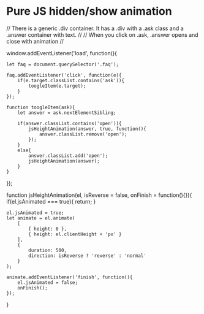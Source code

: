 # Pure JS hidden/show animation

// There is a generic .div container. It has a .div with a .ask class and a .answer container with text. //
// When you click on .ask, .answer opens and close with animation //

window.addEventListener('load', function(){

	let faq = document.querySelector('.faq');

	faq.addEventListener('click', function(e){
		if(e.target.classList.contains('ask')){
			toogleItem(e.target);
		}
	});

	function toogleItem(ask){
		let answer = ask.nextElementSibling;

		if(answer.classList.contains('open')){
			jsHeightAnimation(answer, true, function(){
				answer.classList.remove('open');
			});
		}
		else{
			answer.classList.add('open');
			jsHeightAnimation(answer);
		}
	}

});

function jsHeightAnimation(el, isReverse = false, onFinish = function(){}){
	if(el.jsAnimated === true){
		return;
	}

	el.jsAnimated = true;
	let animate = el.animate(
		[
			{ height: 0 },
			{ height: el.clientHeight + 'px' }
		], 
		{ 
			duration: 500,
			direction: isReverse ? 'reverse' : 'normal'
		}
	);

	animate.addEventListener('finish', function(){
		el.jsAnimated = false;
		onFinish();
	});
}

